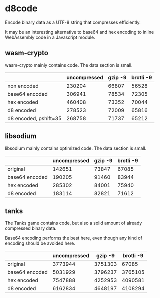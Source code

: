 # d8code

Encode binary data as a UTF-8 string that compresses efficiently.

It may be an interesting alternative to base64 and hex encoding to
inline WebAssembly code in a Javascript module.

## wasm-crypto

wasm-crypto mainly contains code. The data section is small.

|                       | uncompressed | gzip -9 | brotli -9 |
| --------------------- | ------------ | ------- | --------- |
| non encoded           | 230204       | 66807   | 56528     |
| base64 encoded        | 306941       | 78534   | 72305     |
| hex encoded           | 460408       | 73352   | 70044     |
| d8 encoded            | 278523       | 72009   | 65816     |
| d8 encoded, pshift=35 | 268758       | 71737   | 65212     |

## libsodium

libsodium mainly contains optimized code. The data section is small.

|                | uncompressed | gzip -9 | brotli -9 |
| -------------- | ------------ | ------- | --------- |
| original       | 142651       | 73847   | 67085     |
| base64 encoded | 190205       | 91460   | 83944     |
| hex encoded    | 285302       | 84001   | 75940     |
| d8 encoded     | 183114       | 82821   | 71612     |

## tanks

The Tanks game contains code, but also a solid amount of already compressed binary data.

Base64 encoding performs the best here, even though any kind of encoding should be avoided here.

|                | uncompressed | gzip -9 | brotli -9 |
| -------------- | ------------ | ------- | --------- |
| original       | 3773944      | 3751303 | 67085     |
| base64 encoded | 5031929      | 3796237 | 3765105   |
| hex encoded    | 7547888      | 4252953 | 4090581   |
| d8 encoded     | 6162834      | 4648197 | 4108294   |
